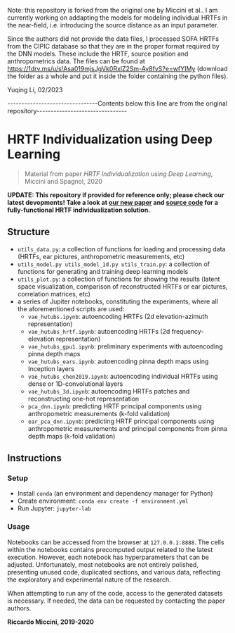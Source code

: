 Note: this repository is forked from the original one by Miccini et al.. I am currently working on addapting the models for modeling individual HRTFs in the near-field, i.e. introducing the source distance as an input parameter. 

Since the authors did not provide the data files, I processed SOFA HRTFs from the CIPIC database so that they are in the proper format required by the DNN models. These include the HRTF, source position and anthropometrics data. The files can be found at https://1drv.ms/u/s!Asa019mjsJgVk0RxlZ2Sm-Ay8fvS?e=wfYIMy (download the folder as a whole and put it inside the folder containing the python files).

Yuqing Li, 02/2023

--------------------------------Contents below this line are from the original repository--------------------------------

# HRTF Individualization using Deep Learning
> Material from paper _HRTF Individualization using Deep Learning_, Miccini and Spagnol, 2020


**UPDATE: This repository if provided for reference only; please check our latest devopments! Take a look at [our new paper](https://itsadive.create.aau.dk/wp-content/uploads/2021/03/SIVE_2021.pdf) and [source code](https://github.com/miccio-dk/itsadive_hybrid_structural_model/) for a fully-functional HRTF individualization solution.**

## Structure

- `utils_data.py`: a collection of functions for loading and processing data (HRTFs, ear pictures, anthropometric measurements, etc)
- `utils_model.py utils_model_1d.py utils_train.py`: a collection of functions for generating and training deep learning models 
- `utils_plot.py`: a collection of functions for showing the results (latent space visualization, comparison of reconstructed HRTFs or ear pictures, correlation matrices, etc)
- a series of Jupiter notebooks, constituting the experiments, where all the aforementioned scripts are used:
  - `vae_hutubs.ipynb`: autoencoding HRTFs (2d elevation-azimuth representation)
  - `vae_hutubs_hrtf.ipynb`: autoencoding HRTFs (2d frequency-elevation representation)
  - `vae_hutubs_gpu1.ipynb`: preliminary experiments with autoencoding pinna depth maps
  - `vae_hutubs_ears.ipynb`: autoencoding pinna depth maps using Inception layers
  - `vae_hutubs_chen2019.ipynb`: autoencoding individual HRTFs using dense or 1D-convolutional layers
  - `vae_hutubs_3d.ipynb`: autoencoding HRTFs patches and reconstructing one-hot representation
  - `pca_dnn.ipynb`: predicting HRTF principal components using anthropometric measurements (k-fold validation)
  - `ear_pca_dnn.ipynb`: predicting HRTF principal components using anthropometric measurements and principal components from pinna depth maps (k-fold validation)


## Instructions

### Setup
- Install `conda` (an environment and dependency manager for Python)
- Create environment: `conda env create -f environment.yml`
- Run Jupyter: `jupyter-lab`

### Usage
Notebooks can be accessed from the browser at `127.0.0.1:8888`.
The cells within the notebooks contains precomputed output related to the latest execution.
However, each notebook has hyperparameters that can be adjusted.
Unfortunately, most notebooks are not entirely polished, presenting unused code, duplicated sections, and various data, reflecting the exploratory and experimental nature of the research.

When attempting to run any of the code, access to the generated datasets is necessary.
If needed, the data can be requested by contacting the paper authors.


**Riccardo Miccini, 2019-2020**


